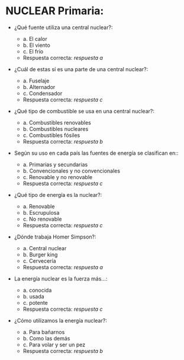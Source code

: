 # NUCLEAR Primaria:
- ¿Qué fuente utiliza una central nuclear?:
	- a. El calor
	- b. El viento
	- c. El frío
	- Respuesta correcta: *respuesta a*

- ¿Cuál de estas sí es una parte de una central nuclear?:
	- a. Fuselaje
	- b. Alternador
	- c. Condensador
	- Respuesta correcta: *respuesta c*

- ¿Qué tipo de combustible se usa en una central nuclear?:
	- a. Combustibles renovables
	- b. Combustibles nucleares
	- c. Combustibles fósiles
	- Respuesta correcta: *respuesta b*

- Según su uso en cada país las fuentes de energía se clasifican en::
	- a. Primarias y secundarias
	- b. Convencionales y no convencionales
	- c. Renovable y no renovable
	- Respuesta correcta: *respuesta c*

- ¿Qué tipo de energía es la nuclear?:
	- a. Renovable
	- b. Escrupulosa
	- c. No renovable
	- Respuesta correcta: *respuesta c*

- ¿Dónde trabaja Homer Simpson?:
	- a. Central nuclear
	- b. Burger king
	- c. Cervecería
	- Respuesta correcta: *respuesta a*

- La energía nuclear es la fuerza más…:
	- a. conocida
	- b. usada
	- c. potente
	- Respuesta correcta: *respuesta c*

- ¿Cómo utilizamos la energía nuclear?:
	- a. Para bañarnos
	- b. Como las demás
	- c. Para volar y ser un pez
	- Respuesta correcta: *respuesta b*

